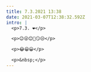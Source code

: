 ```yaml
---
title: 7.3.2021 13:38
date: 2021-03-07T12:38:32.592Z
intro: |
  <p>7.3. ❤</p>

  <p>😉😜😊🤔😏😒</p>

  <p>😂😁😀</p>

  <p>&nbsp;</p>
---
```

